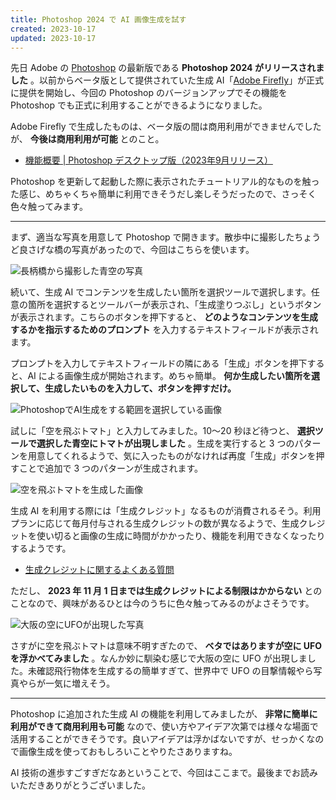 ```yaml
---
title: Photoshop 2024 で AI 画像生成を試す
created: 2023-10-17
updated: 2023-10-17
---
```


先日 Adobe の [Photoshop](https://www.adobe.com/jp/products/photoshop.html) の最新版である **Photoshop 2024 がリリースされました** 。以前からベータ版として提供されていた生成 AI「[Adobe Firefly](https://www.adobe.com/jp/sensei/generative-ai/firefly.html)」が正式に提供を開始し、今回の Photoshop のバージョンアップでその機能を Photoshop でも正式に利用することができるようになりました。

Adobe Firefly で生成したものは、ベータ版の間は商用利用ができませんでしたが、 **今後は商用利用が可能** とのこと。

- [機能概要 | Photoshop デスクトップ版（2023年9月リリース）](https://helpx.adobe.com/jp/photoshop/using/whats-new/2024.html)

Photoshop を更新して起動した際に表示されたチュートリアル的なものを触った感じ、めちゃくちゃ簡単に利用できそうだし楽しそうだったので、さっそく色々触ってみます。

---

まず、適当な写真を用意して Photoshop で開きます。散歩中に撮影したちょうど良さげな橋の写真があったので、今回はこちらを使います。

![長柄橋から撮影した青空の写真](4118e606-bc5d-4f22-60f0-091dc0703600)

続いて、生成 AI でコンテンツを生成したい箇所を選択ツールで選択します。任意の箇所を選択するとツールバーが表示され、「生成塗りつぶし」というボタンが表示されます。こちらのボタンを押下すると、 **どのようなコンテンツを生成するかを指示するためのプロンプト** を入力するテキストフィールドが表示されます。

プロンプトを入力してテキストフィールドの隣にある「生成」ボタンを押下すると、AI による画像生成が開始されます。めちゃ簡単。 **何か生成したい箇所を選択して、生成したいものを入力して、ボタンを押すだけ。**

![PhotoshopでAI生成をする範囲を選択している画像](536eaf01-1ba3-466f-3715-083af14f8900)

試しに「空を飛ぶトマト」と入力してみました。10～20 秒ほど待つと、 **選択ツールで選択した青空にトマトが出現しました** 。生成を実行すると 3 つのパターンを用意してくれるようで、気に入ったものがなければ再度「生成」ボタンを押すことで追加で 3 つのパターンが生成されます。

![空を飛ぶトマトを生成した画像](4f9ddbbc-214c-4142-3014-a8c7ec62d500)

生成 AI を利用する際には「生成クレジット」なるものが消費されるそう。利用プランに応じて毎月付与される生成クレジットの数が異なるようで、生成クレジットを使い切ると画像の生成に時間がかかったり、機能を利用できなくなったりするようです。

- [生成クレジットに関するよくある質問](https://helpx.adobe.com/jp/firefly/using/generative-credits-faq.html)

ただし、 **2023 年 11 月 1 日までは生成クレジットによる制限はかからない** とのことなので、興味があるひとは今のうちに色々触ってみるのがよさそうです。

![大阪の空にUFOが出現した写真](fbf810aa-b32c-426b-9c92-ed21223bf900)

さすがに空を飛ぶトマトは意味不明すぎたので、 **ベタではありますが空に UFO を浮かべてみました** 。なんか妙に馴染む感じで大阪の空に UFO が出現しました。未確認飛行物体を生成するの簡単すぎて、世界中で UFO の目撃情報やら写真やらが一気に増えそう。

---

Photoshop に追加された生成 AI の機能を利用してみましたが、 **非常に簡単に利用ができて商用利用も可能** なので、使い方やアイデア次第では様々な場面で活用することができそうです。良いアイデアは浮かばないですが、せっかくなので画像生成を使っておもしろいことやりたさありますね。

AI 技術の進歩すごすぎだなあということで、今回はここまで。最後までお読みいただきありがとうございました。




